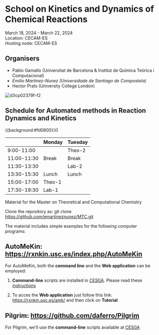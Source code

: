 # School on Kinetics and Dynamics of Chemical Reactions
March 18, 2024 - March 22, 2024<br>
Location: CECAM-ES<br>
Hosting node: CECAM-ES<br>

## Organisers
* Pablo Gamallo (Universitat de Barcelona & Institut de Química Teòrica i Computacional)
* _Emilio Martinez-Nunez (Universidade de Santiago de Compostela)_
* Hector Prats (University College London)

![d3cp02379f-f2](https://github.com/emartineznunez/MTC-2024/assets/50674314/df15da09-b195-4e97-b962-b7cad2147ae7)

## Schedule for Automated methods in Reaction Dynamics and Kinetics

{{background:#fd0800}}(<TEXT>)

| |Monday   |Tuesday   |
|---|---|---|
|9:00-11:00   | | Theo-2   |
|11:00-11:30   |  Break |Break   |
|11:30-13:30   |   | Lab-2  |
|13:30-15:30   |Lunch   |Lunch   |
|15:00-17:00   | Theo-1  |   |
|17:30-19:30   | Lab-1  |   |

Material for the Master on Theoretical and Computational Chemistry

Clone the repository as: git clone https://github.com/emartineznunez/MTC.git

The material includes simple examples for the following computer programs: 

## **AutoMeKin**: https://rxnkin.usc.es/index.php/AutoMeKin

For AutoMeKin, both the **command line** and the **Web application** can be employed:

1. **Command-line** scripts are installed in [CESGA](https://www.cesga.es/). Please read these [instructions](https://github.com/emartineznunez/MTC/raw/main/CESGA/Access_CESGA_instructions.pdf) 

2. To acces the **Web application** just follow this link: https://rxnkin.usc.es/amk/ and then click on **Tutorial**

## **Pilgrim**: https://github.com/daferro/Pilgrim

For Pilgrim, we'll use the **command-line** scripts available at [CESGA](https://github.com/emartineznunez/MTC/raw/main/CESGA/Access_CESGA_instructions.pdf) 
